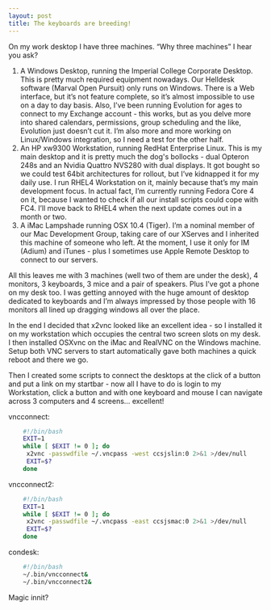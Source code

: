 ```yaml
---
layout: post
title: The keyboards are breeding!
---
```

On my work desktop I have three machines. “Why three machines” I hear you ask?

1. A Windows Desktop, running the Imperial College Corporate Desktop.
   This is pretty much required equipment nowadays. Our Helldesk software
   (Marval Open Pursuit) only runs on Windows. There is a Web interface,
   but it’s not feature complete, so it’s almost impossible to use on a day
   to day basis. Also, I’ve been running Evolution for ages to connect to
   my Exchange account - this works, but as you delve more into shared
   calendars, permissions, group scheduling and the like, Evolution just
   doesn’t cut it. I’m also more and more working on Linux/Windows
   integration, so I need a test for the other half.
2. An HP xw9300 Workstation, running RedHat Enterprise Linux.
   This is my main desktop and it is pretty much the dog's bollocks -
   dual Opteron 248s and an Nvidia Quattro NVS280 with dual displays.
   It got bought so we could test 64bit architectures for rollout, but
   I’ve kidnapped it for my daily use. I run RHEL4 Workstation on it,
   mainly because that’s my main development focus. In actual fact,
   I’m currently running Fedora Core 4 on it, because I wanted to check
   if all our install scripts could cope with FC4. I’ll move back to RHEL4
   when the next update comes out in a month or two.
3. A iMac Lampshade running OSX 10.4 (Tiger).
   I’m a nominal member of our Mac Development Group, taking care of our
   XServes and I inherited this machine of someone who left. At the moment,
   I use it only for IM (Adium) and iTunes - plus I sometimes use Apple
   Remote Desktop to connect to our servers.

All this leaves me with 3 machines (well two of them are under the desk),
4 monitors, 3 keyboards, 3 mice and a pair of speakers. Plus I’ve got a
phone on my desk too. I was getting annoyed with the huge amount of desktop
dedicated to keyboards and I’m always impressed by those people with 16
monitors all lined up dragging windows all over the place.

In the end I decided that x2vnc looked like an excellent idea - so I
installed it on my workstation which occupies the central two screen slots
on my desk. I then installed OSXvnc on the iMac and RealVNC on the Windows
machine. Setup both VNC servers to start automatically gave both machines
a quick reboot and there we go.

Then I created some scripts to connect the desktops at the click of a button
and put a link on my startbar - now all I have to do is login to my Workstation,
click a button and with one keyboard and mouse I can navigate across 3
computers and 4 screens… excellent!

vncconnect:

```bash
    #!/bin/bash
    EXIT=1
    while [ $EXIT != 0 ]; do
     x2vnc -passwdfile ~/.vncpass -west ccsjslin:0 2>&1 >/dev/null
     EXIT=$?
    done
```

vncconnect2:

```bash
    #!/bin/bash
    EXIT=1
    while [ $EXIT != 0 ]; do
     x2vnc -passwdfile ~/.vncpass -east ccsjsmac:0 2>&1 >/dev/null
     EXIT=$?
    done
```

condesk:

```bash
    #!/bin/bash
    ~/.bin/vncconnect&
    ~/.bin/vncconnect2&
```

Magic innit?
